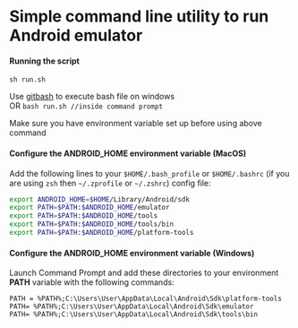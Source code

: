 # Simple command line utility to run Android emulator

#### Running the script

    sh run.sh

Use [gitbash](https://git-scm.com/download/win) to execute bash file on windows   
OR
`bash run.sh //inside command prompt`


Make sure you have environment variable set up before using above command

#### Configure the ANDROID_HOME environment variable (MacOS)

Add the following lines to your  `$HOME/.bash_profile`  or  `$HOME/.bashrc`  (if you are using  `zsh`  then  `~/.zprofile`  or  `~/.zshrc`) config file:

```sh
export ANDROID_HOME=$HOME/Library/Android/sdk
export PATH=$PATH:$ANDROID_HOME/emulator
export PATH=$PATH:$ANDROID_HOME/tools
export PATH=$PATH:$ANDROID_HOME/tools/bin
export PATH=$PATH:$ANDROID_HOME/platform-tools

```

#### Configure the ANDROID_HOME environment variable (Windows)
Launch Command Prompt and add these directories to your environment **PATH** variable with the following commands:

    PATH = %PATH%;C:\Users\User\AppData\Local\Android\Sdk\platform-tools 
    PATH= %PATH%;C:\Users\User\AppData\Local\Android\Sdk\emulator
    PATH= %PATH%;C:\Users\User\AppData\Local\Android\Sdk\tools\bin
